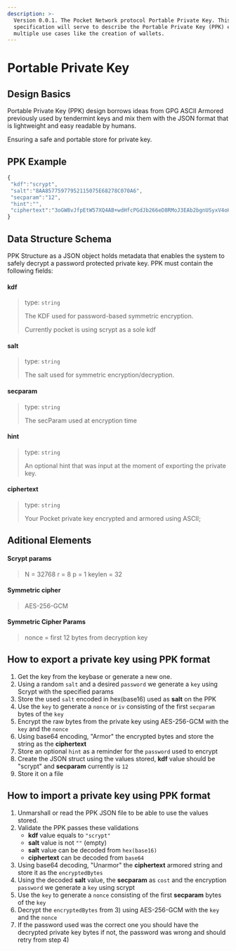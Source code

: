 ```yaml
---
description: >-
  Version 0.0.1. The Pocket Network protocol Portable Private Key. This
  specification will serve to describe the Portable Private Key (PPK) enabling
  multiple use cases like the creation of wallets.
---
```


# Portable Private Key

## Design Basics

Portable Private Key \(PPK\) design borrows ideas from GPG ASCII Armored previously used by tendermint keys and mix them with the JSON format that is lightweight and easy readable by humans.

Ensuring a safe and portable store for private key.

## PPK Example

```javascript
{
 "kdf":"scrypt",
 "salt":"8AA85775977952115075E68278C070A6",
 "secparam":"12",
 "hint":"",
 "ciphertext":"3oGW8vJfpEtW57XQ4AB+wdHfcPGdJb266eD8RMoJ3EAb2bgnUSyxV4oHYtnXoqEQY6kxb9+hB1tvA5TMacYCRZOEDA4Ml0fevUvh2oRTwVE="
}
```

## Data Structure Schema

PPK Structure as a JSON object holds metadata that enables the system to safely decrypt a password protected private key. PPK must contain the following fields:

#### kdf

> type: `string`
>
> The KDF used for password-based symmetric encryption.
>
> Currently pocket is using scrypt as a sole kdf

#### salt

> type: `string`
>
> The salt used for symmetric encryption/decryption.

#### secparam

> type: `string`
>
> The secParam used at encryption time

#### hint

> type: `string`
>
> An optional hint that was input at the moment of exporting the private key.

#### ciphertext

> type: `string`
>
> Your Pocket private key encrypted and armored using ASCII;

## Aditional Elements

#### Scrypt params

> N = 32768 r = 8 p = 1 keylen = 32

#### Symmetric cipher

> AES-256-GCM

#### Symmetric Cipher Params

> nonce = first 12 bytes from decryption key

## How to export a private key using PPK format

1. Get the key from the keybase or generate a new one. 
2. Using a random `salt` and a desired `password` we generate a `key` using Scrypt with the specified params 
3. Store the used `salt` encoded in hex\(base16\) used as **salt** on the PPK 
4. Use the `key` to generate a `nonce` or `iv` consisting of the first `secparam` bytes of the `key` 
5. Encrypt the raw bytes from the private key using AES-256-GCM with the `key` and the `nonce` 
6. Using base64 encoding, "Armor" the encrypted bytes and store the string as the **ciphertext** 
7. Store an optional `hint` as a reminder for the `password` used to encrypt 
8. Create the JSON struct using the values stored, **kdf** value should be "scrypt" and **secparam** currently is `12` 
9. Store it on a file

## How to import a private key using PPK format

1. Unmarshall or read the PPK JSON file to be able to use the values stored. 
2. Validate the PPK passes these validations
   * **kdf** value equals to `"scrypt"`
   * **salt** value is not `""` \(empty\)
   * **salt** value can be decoded from `hex(base16)`
   * **ciphertext** can be decoded from `base64`
3. Using base64 decoding, "Unarmor" the **ciphertext** armored string and store it as the `encryptedBytes`
4. Using the decoded **salt** value, the **secparam** as `cost` and the encryption `password` we generate a `key` using scrypt
5. Use the `key` to generate a `nonce` consisting of the first **secparam** bytes of the `key`
6. Decrypt the `encryptedBytes` from 3\)  using AES-256-GCM with the `key` and the `nonce`
7. If the password used was the correct one you should have the decrypted private key bytes if not, the password was wrong and should retry from step 4\)

